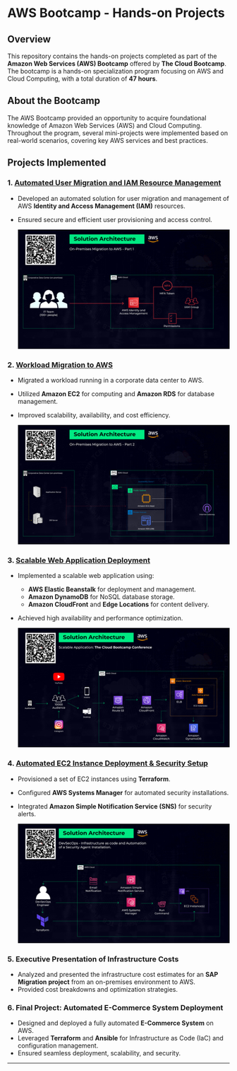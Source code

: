 # AWS Bootcamp - Hands-on Projects

## Overview
This repository contains the hands-on projects completed as part of the **Amazon Web Services (AWS) Bootcamp** offered by **The Cloud Bootcamp**. The bootcamp is a hands-on specialization program focusing on AWS and Cloud Computing, with a total duration of **47 hours**.

## About the Bootcamp
The AWS Bootcamp provided an opportunity to acquire foundational knowledge of Amazon Web Services (AWS) and Cloud Computing. Throughout the program, several mini-projects were implemented based on real-world scenarios, covering key AWS services and best practices.

## Projects Implemented

### 1. **[Automated User Migration and IAM Resource Management](./IAM/Readme.md)**
- Developed an automated solution for user migration and management of AWS **Identity and Access Management (IAM)** resources.
- Ensured secure and efficient user provisioning and access control.
  
  ![](./IAM/images/Architecture.png)

### 2. **[Workload Migration to AWS](./Corporate-DataCenter-Migration//Readme.md)**
- Migrated a workload running in a corporate data center to AWS.
- Utilized **Amazon EC2** for computing and **Amazon RDS** for database management.
- Improved scalability, availability, and cost efficiency.
  
  ![](./Corporate-DataCenter-Migration/images/architecture.png)

### 3. **[Scalable Web Application Deployment](./Scalable-App//Readme.md)**
- Implemented a scalable web application using:
  - **AWS Elastic Beanstalk** for deployment and management.
  - **Amazon DynamoDB** for NoSQL database storage.
  - **Amazon CloudFront** and **Edge Locations** for content delivery.
- Achieved high availability and performance optimization.
  
  ![](./Scalable-App/images/architecture.png)

### 4. **[Automated EC2 Instance Deployment & Security Setup](./DevSecOps/Readme.md)**
- Provisioned a set of EC2 instances using **Terraform**.
- Configured **AWS Systems Manager** for automated security installations.
- Integrated **Amazon Simple Notification Service (SNS)** for security alerts.
  
  ![](./DevSecOps/images/architecture.png)

### 5. **Executive Presentation of Infrastructure Costs**
- Analyzed and presented the infrastructure cost estimates for an **SAP Migration project** from an on-premises environment to AWS.
- Provided cost breakdowns and optimization strategies.

### 6. **Final Project: Automated E-Commerce System Deployment**
- Designed and deployed a fully automated **E-Commerce System** on AWS.
- Leveraged **Terraform** and **Ansible** for Infrastructure as Code (IaC) and configuration management.
- Ensured seamless deployment, scalability, and security.


---

